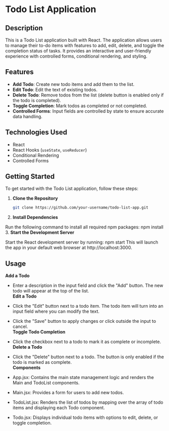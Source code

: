 # Todo List Application

## Description

This is a Todo List application built with React. The application allows users to manage their to-do items with features to add, edit, delete, and toggle the completion status of tasks. It provides an interactive and user-friendly experience with controlled forms, conditional rendering, and styling.

## Features

- **Add Todo**: Create new todo items and add them to the list.
- **Edit Todo**: Edit the text of existing todos.
- **Delete Todo**: Remove todos from the list (delete button is enabled only if the todo is completed).
- **Toggle Completion**: Mark todos as completed or not completed.
- **Controlled Forms**: Input fields are controlled by state to ensure accurate data handling.

## Technologies Used

- React
- React Hooks (`useState`, `useReducer`)
- Conditional Rendering
- Controlled Forms

## Getting Started

To get started with the Todo List application, follow these steps:

1. **Clone the Repository**

   ```bash
   git clone https://github.com/your-username/todo-list-app.git
2. **Install Dependencies**

Run the following command to install all required npm packages:
  npm install
3. **Start the Development Server**

Start the React development server by running:
    npm start
This will launch the app in your default web browser at http://localhost:3000.

## Usage
**Add a Todo**

- Enter a description in the input field and click the "Add" button. The new todo will appear at the top of the list.  
**Edit a Todo**

- Click the "Edit" button next to a todo item. The todo item will turn into an input field where you can modify the text.
- Click the "Save" button to apply changes or click outside the input to cancel.  
**Toggle Todo Completion**

- Click the checkbox next to a todo to mark it as complete or incomplete.  
**Delete a Todo**

- Click the "Delete" button next to a todo. The button is only enabled if the todo is marked as complete.  
**Components**
- App.jsx: Contains the main state management logic and renders the Main and TodoList components.

- Main.jsx: Provides a form for users to add new todos.

- TodoList.jsx: Renders the list of todos by mapping over the array of todo items and displaying each Todo component.

- Todo.jsx: Displays individual todo items with options to edit, delete, or toggle completion.
